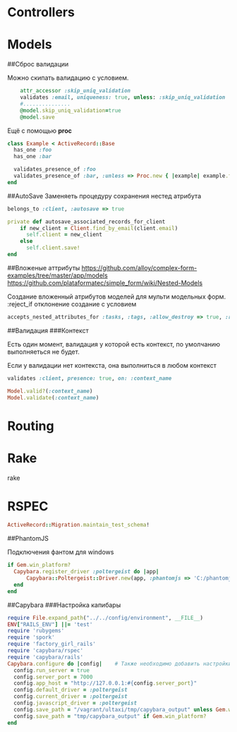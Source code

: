 # Controllers


# Models

##Сброс валидации

Можно скипать валидацию с условием.
```Ruby
	attr_accessor :skip_uniq_validation 
	validates :email, uniqueness: true, unless: :skip_uniq_validation
	#...............
	@model.skip_uniq_validation=true
	@model.save
```
Ещё с помощью **proc**
```Ruby
class Example < ActiveRecord::Base
  has_one :foo
  has_one :bar

  validates_presence_of :foo
  validates_presence_of :bar, :unless => Proc.new { |example| example.foo == Foo.find_by_name('ThisFooDoesntLikeBars') }
end
```

##AutoSave
Заменяеть процедуру сохранения нестед атрибута
```Ruby
belongs_to :client, :autosave => true

private def autosave_associated_records_for_client
    if new_client = Client.find_by_email(client.email)
      self.client = new_client
    else
      self.client.save!
end
```


##Вложеные аттрибуты 
https://github.com/alloy/complex-form-examples/tree/master/app/models
https://github.com/plataformatec/simple_form/wiki/Nested-Models

Создание вложенный атрибутов моделей для мульти модельных форм. 
:reject_if отклонение создание с условием
```Ruby
accepts_nested_attributes_for :tasks, :tags, :allow_destroy => true, :reject_if => proc { |a| a['name'].blank? }
```

##Валидация
###Контекст

Есть один момент, валидация у которой есть контекст, по умолчанию выполняеться не будет.

Если у валидации нет контекста, она выполниться в любом контекст
```Ruby
validates :client, presence: true, on: :context_name

Model.valid?(:context_name)
Model.validate(:context_name)
```




# Routing


# Rake

rake 

# RSPEC

```Ruby
ActiveRecord::Migration.maintain_test_schema!
```

##PhantomJS

Подключения фантом для windows
```Ruby
if Gem.win_platform?
  Capybara.register_driver :poltergeist do |app|
      Capybara::Poltergeist::Driver.new(app, :phantomjs => 'C:/phantomjs/2.1.1/bin/phantomjs.exe')
  end
end
```

##Capybara
###Настройка капибары
```Ruby
require File.expand_path("../../config/environment", __FILE__)
ENV["RAILS_ENV"] ||= 'test'
require 'rubygems'
require 'spork'
require 'factory_girl_rails'
require 'capybara/rspec'
require 'capybara/rails'
Capybara.configure do |config|    # Также необходимо добавить настройки для Capybara
  config.run_server = true 
  config.server_port = 7000
  config.app_host = "http://127.0.0.1:#{config.server_port}" 
  config.default_driver = :poltergeist
  config.current_driver = :poltergeist
  config.javascript_driver = :poltergeist
  config.save_path = "/vagrant/ultaxi/tmp/capybara_output" unless Gem.win_platform?
  config.save_path = "tmp/capybara_output" if Gem.win_platform?
end
```

